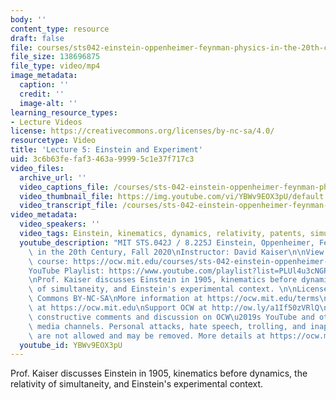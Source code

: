 ```yaml
---
body: ''
content_type: resource
draft: false
file: courses/sts042-einstein-oppenheimer-feynman-physics-in-the-20th-century/ocw_8225_sts042_lecture05_2020sep21_360p_16_9.mp4
file_size: 138696875
file_type: video/mp4
image_metadata:
  caption: ''
  credit: ''
  image-alt: ''
learning_resource_types:
- Lecture Videos
license: https://creativecommons.org/licenses/by-nc-sa/4.0/
resourcetype: Video
title: 'Lecture 5: Einstein and Experiment'
uid: 3c6b63fe-faf3-463a-9999-5c1e37f717c3
video_files:
  archive_url: ''
  video_captions_file: /courses/sts-042-einstein-oppenheimer-feynman-physics-in-the-20th-century-fall-2020/1JxBFY0zLNJhmaU5qYAUY9jVXNFCtVajC_transcript.webvtt
  video_thumbnail_file: https://img.youtube.com/vi/YBWv9EOX3pU/default.jpg
  video_transcript_file: /courses/sts-042-einstein-oppenheimer-feynman-physics-in-the-20th-century-fall-2020/1JxBFY0zLNJhmaU5qYAUY9jVXNFCtVajC_transcript.pdf
video_metadata:
  video_speakers: ''
  video_tags: Einstein, kinematics, dynamics, relativity, patents, simultaneity, experiments
  youtube_description: "MIT STS.042J / 8.225J Einstein, Oppenheimer, Feynman: Physics\
    \ in the 20th Century, Fall 2020\nInstructor: David Kaiser\n\nView the complete\
    \ course: https://ocw.mit.edu/courses/sts-042-einstein-oppenheimer-feynman-physics-in-the-20th-century-fall-2020\n\
    YouTube Playlist: https://www.youtube.com/playlist?list=PLUl4u3cNGP63bAfjGas3TuA4ZCPUtN6Xf\n\
    \nProf. Kaiser discusses Einstein in 1905, kinematics before dynamics, the relativity\
    \ of simultaneity, and Einstein's experimental context. \n\nLicense: Creative\
    \ Commons BY-NC-SA\nMore information at https://ocw.mit.edu/terms\nMore courses\
    \ at https://ocw.mit.edu\nSupport OCW at http://ow.ly/a1If50zVRlQ\n\nWe encourage\
    \ constructive comments and discussion on OCW\u2019s YouTube and other social\
    \ media channels. Personal attacks, hate speech, trolling, and inappropriate comments\
    \ are not allowed and may be removed. More details at https://ocw.mit.edu/comments."
  youtube_id: YBWv9EOX3pU
---
```

Prof. Kaiser discusses Einstein in 1905, kinematics before dynamics, the relativity of simultaneity, and Einstein's experimental context.